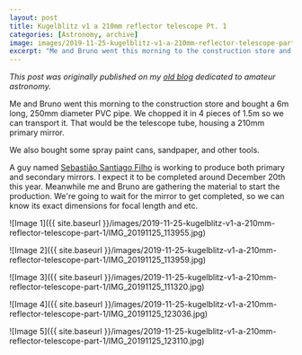 ```yaml
---
layout: post
title: Kugelblitz v1 a 210mm reflector telescope Pt. 1
categories: [Astronomy, archive]
image: images/2019-11-25-kugelblitz-v1-a-210mm-reflector-telescope-part-1/IMG_20191125_113955.jpg
excerpt: "Me and Bruno went this morning to the construction store and bought a 6m long, 250mm diameter PVC pipe. We chopped it in 4 pieces of 1.5m so we can transport it. That would be the telescope tube, housing a 210mm primary mirror."
---
```


*This post was originally published on my [old blog](https://boredprogrammer.postach.io/post/kugelblitz-v1-a-210mm-reflector-telescope-part-1) dedicated to amateur astronomy.*

Me and Bruno went this morning to the construction store and bought a 6m long, 250mm diameter PVC pipe. We chopped it in 4 pieces of 1.5m so we can transport it. That would be the telescope tube, housing a 210mm primary mirror.

We also bought some spray paint cans, sandpaper, and other tools.

A guy named [Sebastião Santiago Filho](https://www.telescopiosastronomicos.com.br/kits.html) is working to produce both primary and secondary mirrors. I expect it to be completed around December 20th this year. Meanwhile me and Bruno are gathering the material to start the production. We're going to wait for the mirror to get completed, so we can know its exact dimensions for focal length and etc.

![Image 1]({{ site.baseurl }}/images/2019-11-25-kugelblitz-v1-a-210mm-reflector-telescope-part-1/IMG_20191125_113955.jpg)

![Image 2]({{ site.baseurl }}/images/2019-11-25-kugelblitz-v1-a-210mm-reflector-telescope-part-1/IMG_20191125_113959.jpg)

![Image 3]({{ site.baseurl }}/images/2019-11-25-kugelblitz-v1-a-210mm-reflector-telescope-part-1/IMG_20191125_111320.jpg)

![Image 4]({{ site.baseurl }}/images/2019-11-25-kugelblitz-v1-a-210mm-reflector-telescope-part-1/IMG_20191125_123036.jpg)

![Image 5]({{ site.baseurl }}/images/2019-11-25-kugelblitz-v1-a-210mm-reflector-telescope-part-1/IMG_20191125_123110.jpg)
